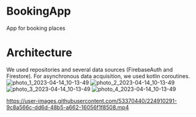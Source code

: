# BookingApp
App for booking places

# Architecture
We used repositories and several data sources (FirebaseAuth and Firestore). For asynchronous data acquisition, we used kotlin coroutines.
![photo_1_2023-04-14_10-13-49](https://user-images.githubusercontent.com/53370440/231939961-47ed8e5f-f794-402b-a21e-4fbea7f6ea66.jpg)
![photo_2_2023-04-14_10-13-49](https://user-images.githubusercontent.com/53370440/231939964-123ef2b7-d74b-4377-9c67-2d207eeb2dac.jpg)
![photo_3_2023-04-14_10-13-49](https://user-images.githubusercontent.com/53370440/231939966-bf54e40c-16e7-4907-a40e-a4aa4896d232.jpg)
![photo_4_2023-04-14_10-13-49](https://user-images.githubusercontent.com/53370440/231939970-996dc2e6-458b-4aee-9679-028d075b1831.jpg)


https://user-images.githubusercontent.com/53370440/224910291-9c8a566c-dd6d-48b5-a662-16056f1f8508.mp4

